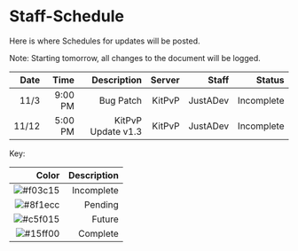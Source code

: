 # Staff-Schedule
Here is where Schedules for updates will be posted.

Note: Starting tomorrow, all changes to the document will be logged.


| Date | Time | Description | Server | Staff | Status |
| -----:| ------:| ---------------:| ---------:| ------:| -----:|
| 11/3 | 9:00 PM | Bug Patch | KitPvP | JustADev | Incomplete |
| 11/12 | 5:00 PM | KitPvP Update v1.3 | KitPvP | JustADev | Incomplete |


Key:

| Color | Description |
| ----:| ------------:|
|![#f03c15](https://placehold.it/15/f03c15/000000?text=+) |Incomplete|
|![#8f1ecc](https://placehold.it/15/8f1ecc/000000?text=+) |Pending|
|![#c5f015](https://placehold.it/15/c5f015/000000?text=+) |Future|      
|![#15ff00](https://placehold.it/15/15ff00/000000?text=+) |Complete|
